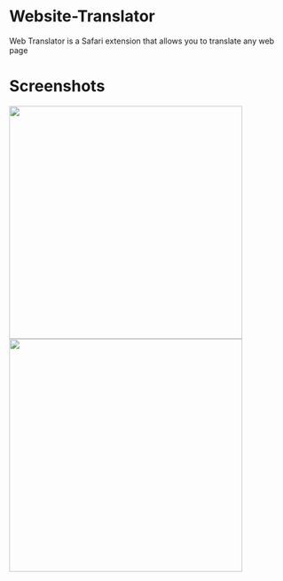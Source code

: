 # Website-Translator
Web Translator is a Safari extension that allows you to translate any web page


# Screenshots

<img src="http://ojpb4w81b.bkt.clouddn.com/18-7-27/93427788.jpg" width="420"><img src="http://ojpb4w81b.bkt.clouddn.com/18-7-27/97905530.jpg" width="420">
